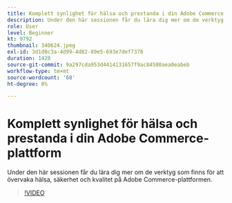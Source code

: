 ```yaml
---
title: Komplett synlighet för hälsa och prestanda i din Adobe Commerce-plattform
description: Under den här sessionen får du lära dig mer om de verktyg som finns för att övervaka hälsa, säkerhet och kvalitet på Adobe Commerce-plattformen.
role: User
level: Beginner
kt: 9792
thumbnail: 340624.jpeg
exl-id: 3d1d0c3a-4d99-4d82-89e5-693e7def7378
duration: 1428
source-git-commit: 9a297cda953d4414131657f9ac84580aea0eabeb
workflow-type: tm+mt
source-wordcount: '68'
ht-degree: 0%

---
```


# Komplett synlighet för hälsa och prestanda i din Adobe Commerce-plattform

Under den här sessionen får du lära dig mer om de verktyg som finns för att övervaka hälsa, säkerhet och kvalitet på Adobe Commerce-plattformen.

>[!VIDEO](https://video.tv.adobe.com/v/3456866/?quality=12&learn=on&captions=swe)
